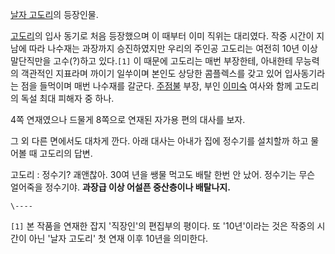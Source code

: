 [날자 고도리](%EB%82%A0%EC%9E%90%20%EA%B3%A0%EB%8F%84%EB%A6%AC.md)의 등장인물.

[고도리](%EA%B3%A0%EB%8F%84%EB%A6%AC.md)의 입사 동기로 처음 등장했으며 이 때부터 이미 직위는 대리였다.
작중 시간이 지남에 따라 나수재는 과장까지 승진하였지만 우리의 주인공 고도리는 여전히 10년 이상 말단직만을 고수(?)하고 있다.`[1]`
이 때문에 고도리는 매번 부장한테, 아내한테 무능력의 객관적인 지표라며 까이기 일쑤이며 본인도 상당한 콤플렉스를 갖고 있어 입사동기라는 점을
들먹이며 매번 나수재를 갈군다. [주점불](%EC%A3%BC%EC%A0%90%EB%B6%88.md) 부장, 부인
[이미숙](%EC%9D%B4%EB%AF%B8%EC%88%99.md) 여사와 함께 고도리의 독설 최대 피해자 중 하나.

4쪽 연재였으나 드물게 8쪽으로 연재된 자가용 편의 대사를 보자.  

  

그 외 다른 면에서도 대차게 깐다. 아래 대사는 아내가 집에 정수기를 설치할까 하고 물어볼 때 고도리의 답변.  

고도리 : 정수기? 괘앤찮아. 30여 년을 쌩물 먹고도 배탈 한번 안 났어. 정수기는 무슨 얼어죽을 정수기야. **과장급 이상 어설픈
중산층이나 배탈나지.**

`\----`

`[1]` 본 작품을 연재한 잡지 '직장인'의 편집부의 평이다. 또 '10년'이라는 것은 작중의 시간이 아닌 '날자 고도리' 첫 연재 이후
10년을 의미한다.

